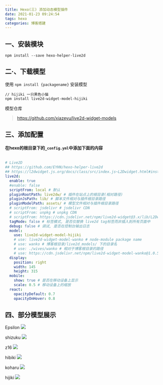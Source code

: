 ```yaml
---
title: Hexo(三) 添加动态模型插件
date: 2021-01-23 09:24:54
tags: hexo
categories: 博客搭建
---
```


<meta name="referrer" content="no-referrer" />

## 一、安装模块

```
npm install --save hexo-helper-live2d
```

## 二·、下载模型


使用 `npm install {packagename}` 安装模型

```
// hijiki 一只黑色小猫
npm install live2d-widget-model-hijiki
```

模型仓库

> https://github.com/xiazeyu/live2d-widget-models

<!--more-->
## 三、添加配置

#### 在hexo的根目录下的`_config.yml`中添加下面的内容
```yml

# Live2D
## https://github.com/EYHN/hexo-helper-live2d
## https://l2dwidget.js.org/docs/class/src/index.js~L2Dwidget.html#instance-method-init
live2d:
  enable: true
  #enable: false
  scriptFrom: local # 默认
  pluginRootPath: live2dw/ # 插件在站点上的根目录(相对路径)
  pluginJsPath: lib/ # 脚本文件相对与插件根目录路径
  pluginModelPath: assets/ # 模型文件相对与插件根目录路径
  # scriptFrom: jsdelivr # jsdelivr CDN
  # scriptFrom: unpkg # unpkg CDN
  # scriptFrom: https://cdn.jsdelivr.net/npm/live2d-widget@3.x/lib/L2Dwidget.min.js # 你的自定义 url
  tagMode: false # 标签模式, 是否仅替换 live2d tag标签而非插入到所有页面中
  debug: false # 调试, 是否在控制台输出日志
  model:
    use: live2d-widget-model-hijiki
    # use: live2d-widget-model-wanko # node-module package name
    # use: wanko # 博客根目录/live2d_models/ 下的目录名
    # use: ./wives/wanko # 相对于博客根目录的路径
    # use: https://cdn.jsdelivr.net/npm/live2d-widget-model-wanko@1.0.5/assets/wanko.model.json # 你的自定义 url
  display:
    position: right
    width: 145
    height: 315
  mobile:
    show: true # 是否在移动设备上显示
    scale: 0.5 # 移动设备上的缩放       
  react:
    opacityDefault: 0.7
    opacityOnHover: 0.8
``` 

## 四、部分模型展示

Epsilon
![](https://gitee.com/tongruixun/trx-imgs/raw/master/hexo/live2d-widget-model/51hexo.png)

shizuku
![](https://gitee.com/tongruixun/trx-imgs/raw/master/hexo/live2d-widget-model/53hexo.png)

z16
![](https://gitee.com/tongruixun/trx-imgs/raw/master/hexo/live2d-widget-model/56hexo.png)

hibiki
![](https://gitee.com/tongruixun/trx-imgs/raw/master/hexo/live2d-widget-model/57hexo.png)

koharu
![](https://gitee.com/tongruixun/trx-imgs/raw/master/hexo/live2d-widget-model/58hexo.png)

hijiki
![](https://gitee.com/tongruixun/trx-imgs/raw/master/hexo/live2d-widget-model/ia_100000062.gif)
